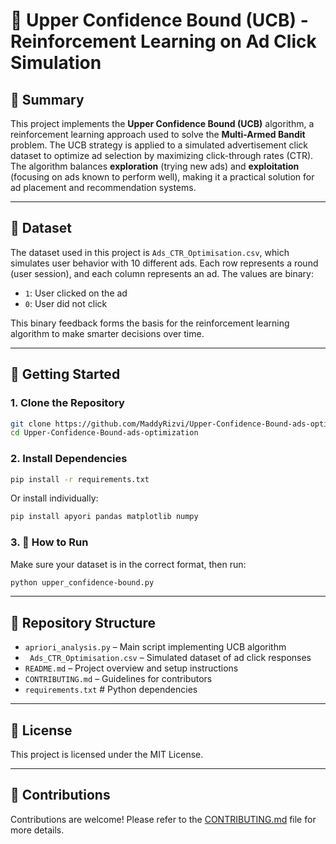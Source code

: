 # 🎯 Upper Confidence Bound (UCB) - Reinforcement Learning on Ad Click Simulation

## 📌 Summary

This project implements the **Upper Confidence Bound (UCB)** algorithm, a reinforcement learning approach used to solve the **Multi-Armed Bandit** problem. The UCB strategy is applied to a simulated advertisement click dataset to optimize ad selection by maximizing click-through rates (CTR). The algorithm balances **exploration** (trying new ads) and **exploitation** (focusing on ads known to perform well), making it a practical solution for ad placement and recommendation systems.

---

## 📂 Dataset

The dataset used in this project is `Ads_CTR_Optimisation.csv`, which simulates user behavior with 10 different ads. Each row represents a round (user session), and each column represents an ad. The values are binary:
- `1`: User clicked on the ad
- `0`: User did not click

This binary feedback forms the basis for the reinforcement learning algorithm to make smarter decisions over time.

---

## 🚀 Getting Started

### 1. Clone the Repository

```bash
git clone https://github.com/MaddyRizvi/Upper-Confidence-Bound-ads-optimization.git
cd Upper-Confidence-Bound-ads-optimization
```

### 2. Install Dependencies

```bash
pip install -r requirements.txt
```

Or install individually:

```bash
pip install apyori pandas matplotlib numpy
```

### 3. 🚀 How to Run

Make sure your dataset is in the correct format, then run:

```bash
python upper_confidence-bound.py
```

---

## 📁 Repository Structure

- `apriori_analysis.py` – Main script implementing UCB algorithm
- ` Ads_CTR_Optimisation.csv` – Simulated dataset of ad click responses
- `README.md` – Project overview and setup instructions
- `CONTRIBUTING.md` – Guidelines for contributors
- `requirements.txt` # Python dependencies

---

## 📜 License

This project is licensed under the MIT License.

---

## 🤝 Contributions

Contributions are welcome! Please refer to the [CONTRIBUTING.md](./CONTRIBUTING.md) file for more details.